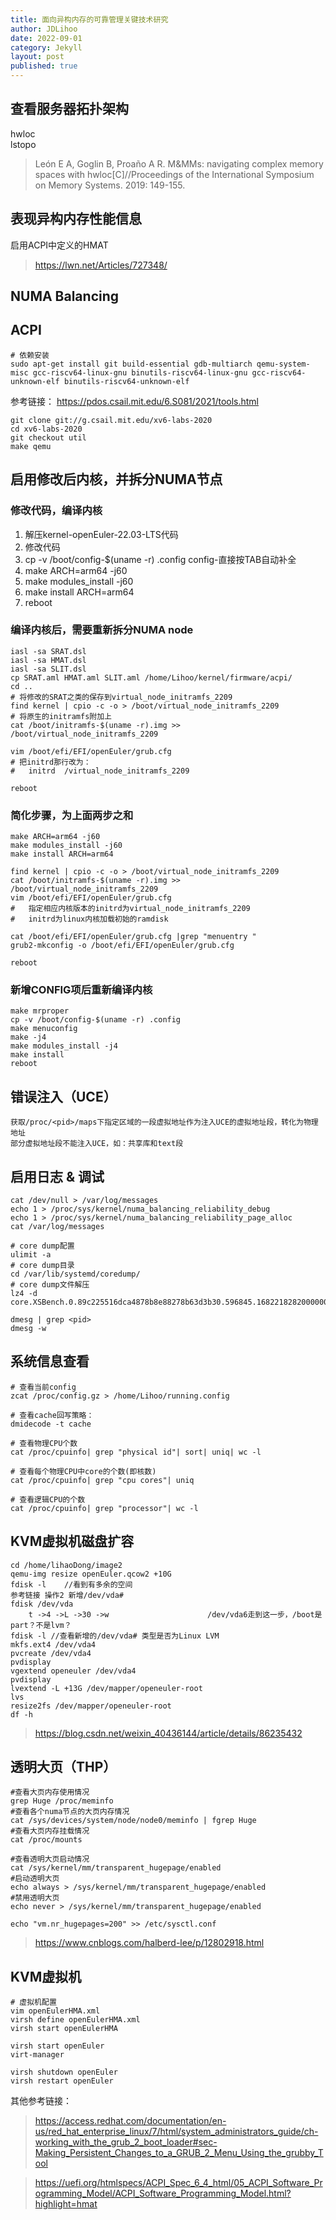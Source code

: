 ```yaml
---
title: 面向异构内存的可靠管理关键技术研究
author: JDLihoo
date: 2022-09-01
category: Jekyll
layout: post
published: true
---
```

## 查看服务器拓扑架构
hwloc  
lstopo  
> León E A, Goglin B, Proaño A R. M&MMs: navigating complex memory spaces with hwloc[C]//Proceedings of the International Symposium on Memory Systems. 2019: 149-155.

## 表现异构内存性能信息
启用ACPI中定义的HMAT
> https://lwn.net/Articles/727348/

## NUMA Balancing


## ACPI
```
# 依赖安装
sudo apt-get install git build-essential gdb-multiarch qemu-system-misc gcc-riscv64-linux-gnu binutils-riscv64-linux-gnu gcc-riscv64-unknown-elf binutils-riscv64-unknown-elf
```
参考链接：
https://pdos.csail.mit.edu/6.S081/2021/tools.html  

```
git clone git://g.csail.mit.edu/xv6-labs-2020
cd xv6-labs-2020
git checkout util
make qemu
```

## 启用修改后内核，并拆分NUMA节点
### 修改代码，编译内核
1. 解压kernel-openEuler-22.03-LTS代码
2. 修改代码
3. cp -v /boot/config-$(uname -r) .config		config-直接按TAB自动补全
4. make ARCH=arm64 -j60
5. make modules_install -j60
6. make install ARCH=arm64
7. reboot

### 编译内核后，需要重新拆分NUMA node
```
iasl -sa SRAT.dsl
iasl -sa HMAT.dsl
iasl -sa SLIT.dsl
cp SRAT.aml HMAT.aml SLIT.aml /home/Lihoo/kernel/firmware/acpi/
cd ..
# 将修改的SRAT之类的保存到virtual_node_initramfs_2209
find kernel | cpio -c -o > /boot/virtual_node_initramfs_2209
# 将原生的initramfs附加上
cat /boot/initramfs-$(uname -r).img >> /boot/virtual_node_initramfs_2209

vim /boot/efi/EFI/openEuler/grub.cfg
# 把initrd那行改为： 
#	initrd  /virtual_node_initramfs_2209

reboot
```

### 简化步骤，为上面两步之和
```
make ARCH=arm64 -j60
make modules_install -j60
make install ARCH=arm64

find kernel | cpio -c -o > /boot/virtual_node_initramfs_2209
cat /boot/initramfs-$(uname -r).img >> /boot/virtual_node_initramfs_2209
vim /boot/efi/EFI/openEuler/grub.cfg
#	指定相应内核版本的initrd为virtual_node_initramfs_2209
#   initrd为linux内核加载初始的ramdisk

cat /boot/efi/EFI/openEuler/grub.cfg |grep "menuentry "
grub2-mkconfig -o /boot/efi/EFI/openEuler/grub.cfg

reboot
```

### 新增CONFIG项后重新编译内核
```
make mrproper
cp -v /boot/config-$(uname -r) .config
make menuconfig
make -j4
make modules_install -j4
make install
reboot
```

## 错误注入（UCE）
```
获取/proc/<pid>/maps下指定区域的一段虚拟地址作为注入UCE的虚拟地址段，转化为物理地址
部分虚拟地址段不能注入UCE，如：共享库和text段
```
## 启用日志 & 调试
```
cat /dev/null > /var/log/messages
echo 1 > /proc/sys/kernel/numa_balancing_reliability_debug
echo 1 > /proc/sys/kernel/numa_balancing_reliability_page_alloc
cat /var/log/messages

# core dump配置
ulimit -a
# core dump目录
cd /var/lib/systemd/coredump/
# core dump文件解压
lz4 -d core.XSBench.0.89c225516dca4878b8e88278b63d3b30.596845.1682218282000000.lz4

dmesg | grep <pid>
dmesg -w
```

## 系统信息查看
```
# 查看当前config
zcat /proc/config.gz > /home/Lihoo/running.config

# 查看cache回写策略：
dmidecode -t cache

# 查看物理CPU个数
cat /proc/cpuinfo| grep "physical id"| sort| uniq| wc -l

# 查看每个物理CPU中core的个数(即核数)
cat /proc/cpuinfo| grep "cpu cores"| uniq

# 查看逻辑CPU的个数
cat /proc/cpuinfo| grep "processor"| wc -l
```

## KVM虚拟机磁盘扩容
```
cd /home/lihaoDong/image2
qemu-img resize openEuler.qcow2 +10G
fdisk -l 	//看到有多余的空间
参考链接 操作2 新增/dev/vda#
fdisk /dev/vda 
	t ->4 ->L ->30 ->w  					/dev/vda6走到这一步，/boot是part？不是lvm？
fdisk -l //查看新增的/dev/vda# 类型是否为Linux LVM
mkfs.ext4 /dev/vda4
pvcreate /dev/vda4
pvdisplay
vgextend openeuler /dev/vda4
pvdisplay
lvextend -L +13G /dev/mapper/openeuler-root
lvs
resize2fs /dev/mapper/openeuler-root
df -h
```
> https://blog.csdn.net/weixin_40436144/article/details/86235432


## 透明大页（THP）
```
#查看大页内存使用情况
grep Huge /proc/meminfo
#查看各个numa节点的大页内存情况
cat /sys/devices/system/node/node0/meminfo | fgrep Huge
#查看大页内存挂载情况
cat /proc/mounts

#查看透明大页启动情况
cat /sys/kernel/mm/transparent_hugepage/enabled
#启动透明大页
echo always > /sys/kernel/mm/transparent_hugepage/enabled
#禁用透明大页
echo never > /sys/kernel/mm/transparent_hugepage/enabled

echo "vm.nr_hugepages=200" >> /etc/sysctl.conf
```
> https://www.cnblogs.com/halberd-lee/p/12802918.html


## KVM虚拟机
```
# 虚拟机配置
vim openEulerHMA.xml
virsh define openEulerHMA.xml
virsh start openEulerHMA

virsh start openEuler
virt-manager

virsh shutdown openEuler
virsh restart openEuler
```


其他参考链接：
> https://access.redhat.com/documentation/en-us/red_hat_enterprise_linux/7/html/system_administrators_guide/ch-working_with_the_grub_2_boot_loader#sec-Making_Persistent_Changes_to_a_GRUB_2_Menu_Using_the_grubby_Tool

> https://uefi.org/htmlspecs/ACPI_Spec_6_4_html/05_ACPI_Software_Programming_Model/ACPI_Software_Programming_Model.html?highlight=hmat

[1]: https://pages.github.com